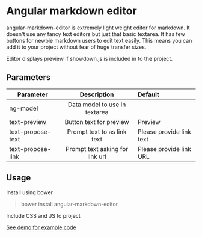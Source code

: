 Angular markdown editor
=======================

angular-markdown-editor is extremely light weight editor for markdown.
It doesn't use any fancy text editors but just that basic textarea. It has few
buttons for newbie markdown users to edit text easily. This means you can add
it to your project without fear of huge transfer sizes.

Editor displays preview if showdown.js is included in to the project.

## Parameters

| Parameter | Description | Default |
| --------- |:-----------:|:--------|
| ng-model  | Data model to use in textarea | |
| text-preview | Button text for preview | Preview |
| text-propose-text | Prompt text to as link text | Please provide link text |
| text-propose-link | Prompt text asking for link url | Please provide link URL |

## Usage

Install using bower

> bower install angular-markdown-editor

Include CSS and JS to project

> <link  href="angular-markdown-editor/dist/angular-markdown-editor.css" rel="stylesheet">
> <script src="angular-markdown-editor/dist/angular-markdown-editor.min.js"></script>

[See demo for example code](blob/master/demo/index.html)
